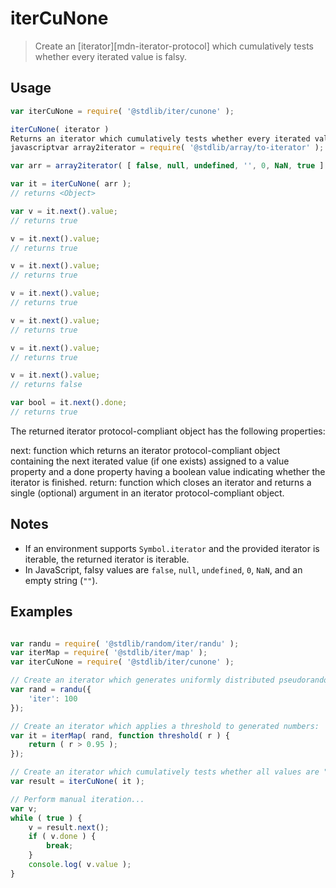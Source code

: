 <!--

@license Apache-2.0

Copyright (c) 2024 The Stdlib Authors.

Licensed under the Apache License, Version 2.0 (the "License");
you may not use this file except in compliance with the License.
You may obtain a copy of the License at

   http://www.apache.org/licenses/LICENSE-2.0

Unless required by applicable law or agreed to in writing, software
distributed under the License is distributed on an "AS IS" BASIS,
WITHOUT WARRANTIES OR CONDITIONS OF ANY KIND, either express or implied.
See the License for the specific language governing permissions and
limitations under the License.

-->

# iterCuNone

> Create an [iterator][mdn-iterator-protocol] which cumulatively tests whether every iterated value is falsy.

<!-- Section to include introductory text. Make sure to keep an empty line after the intro `section` element and another before the `/section` close. -->

<section class="intro">

</section>

<!-- /.intro -->

<!-- Package usage documentation. -->

<section class="usage">

## Usage
```javascript
var iterCuNone = require( '@stdlib/iter/cunone' );
```
```javascript
iterCuNone( iterator )
Returns an iterator which cumulatively tests whether every iterated value is falsy.
javascriptvar array2iterator = require( '@stdlib/array/to-iterator' );

var arr = array2iterator( [ false, null, undefined, '', 0, NaN, true ] );

var it = iterCuNone( arr );
// returns <Object>

var v = it.next().value;
// returns true

v = it.next().value;
// returns true

v = it.next().value;
// returns true

v = it.next().value;
// returns true

v = it.next().value;
// returns true

v = it.next().value;
// returns true

v = it.next().value;
// returns false

var bool = it.next().done;
// returns true
```
The returned iterator protocol-compliant object has the following properties:

next: function which returns an iterator protocol-compliant object containing the next iterated value (if one exists) assigned to a value property and a done property having a boolean value indicating whether the iterator is finished.
return: function which closes an iterator and returns a single (optional) argument in an iterator protocol-compliant object.

</section>
<!-- /.usage -->
<!-- Package usage notes. Make sure to keep an empty line after the `section` element and another before the `/section` close. -->
<section class="notes">

## Notes



- If an environment supports `Symbol.iterator` and the provided iterator is iterable, the returned iterator is iterable.
- In JavaScript, falsy values are `false`, `null`, `undefined`, `0`, `NaN`, and an empty string (`""`).

</section>
<!-- /.notes -->
<!-- Package usage examples. -->
<section class="examples">

## Examples
<!-- eslint no-undef: "error" -->
```javascript

var randu = require( '@stdlib/random/iter/randu' );
var iterMap = require( '@stdlib/iter/map' );
var iterCuNone = require( '@stdlib/iter/cunone' );

// Create an iterator which generates uniformly distributed pseudorandom numbers:
var rand = randu({
    'iter': 100
});

// Create an iterator which applies a threshold to generated numbers:
var it = iterMap( rand, function threshold( r ) {
    return ( r > 0.95 );
});

// Create an iterator which cumulatively tests whether all values are "falsy":
var result = iterCuNone( it );

// Perform manual iteration...
var v;
while ( true ) {
    v = result.next();
    if ( v.done ) {
        break;
    }
    console.log( v.value );
}
```
</section>
<!-- /.examples -->
<!-- Section to include cited references. If references are included, add a horizontal rule *before* the section. Make sure to keep an empty line after the `section` element and another before the `/section` close. -->
<section class="references">
</section>
<!-- /.references -->
<!-- Section for related `stdlib` packages. Do not manually edit this section, as it is automatically populated. -->
<section class="related">



</section>
<!-- /.related -->
<!-- Section for all links. Make sure to keep an empty line after the `section` element and another before the `/section` close. -->
<section class="links">
<!-- <related-links> -->
<!-- </related-links> -->
</section>
<!-- /.links -->
